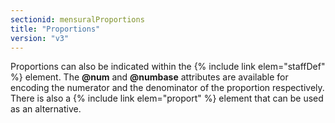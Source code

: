 ```yaml
---
sectionid: mensuralProportions
title: "Proportions"
version: "v3"
---
```


Proportions can also be indicated within the {% include link elem="staffDef" %} element. The
**@num** and **@numbase** attributes are available for encoding the numerator
and the denominator of the proportion respectively. There is also a {% include link elem="proport" %} element that can be used as an alternative.

